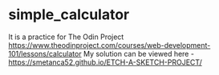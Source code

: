 # simple_calculator
It is a practice for The Odin Project
https://www.theodinproject.com/courses/web-development-101/lessons/calculator
My solution can be viewed here - https://smetanca52.github.io/ETCH-A-SKETCH-PROJECT/
